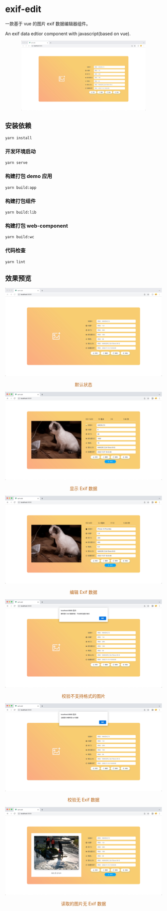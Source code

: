 # exif-edit

一款基于 vue 的图片 exif 数据编辑器组件。

An exif data edtior component with javascript(based on vue).

<p align="center">
  <img src="./docs/imgs/1.jpg" alt="预览二维码" width="400" />
</p>

## 安装依赖
```
yarn install
```

### 开发环境启动
```
yarn serve
```

### 构建打包 demo 应用
```
yarn build:app
```

### 构建打包组件
```
yarn build:lib
```

### 构建打包 web-component
```
yarn build:wc
```

### 代码检查
```
yarn lint
```

## 效果预览

![1.jpg](docs/imgs/1.jpg)

<p align="center" style="color: #B66112;">默认状态</p>

![2.jpg](docs/imgs/2.jpg)

<p align="center" style="color: #B66112;">显示 Exif 数据</p>

![3.jpg](docs/imgs/3.jpg)

<p align="center" style="color: #B66112;">编辑 Exif 数据</p>

![4.jpg](docs/imgs/4.jpg)

<p align="center" style="color: #B66112;">校验不支持格式的图片</p>

![5.jpg](docs/imgs/5.jpg)

<p align="center" style="color: #B66112;">校验无 Exif 数据</p>

![6.jpg](docs/imgs/6.jpg)

<p align="center" style="color: #B66112;">读取的图片无 Exif 数据</p>
